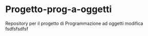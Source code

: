 # Progetto-prog-a-oggetti
Repository per il progetto di Programmazione ad oggetti
modifica
fsdfsfsdfsf
